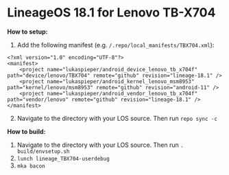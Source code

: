 # LineageOS 18.1 for Lenovo TB-X704

**How to setup:**

1. Add the following manifest (e.g. `/.repo/local_manifests/TBX704.xml`):
```
<?xml version="1.0" encoding="UTF-8"?>
<manifest>
    <project name="lukaspieper/android_device_lenovo_tb_x704f" path="device/lenovo/TBX704" remote="github" revision="lineage-18.1" />
    <project name="lukaspieper/android_kernel_lenovo_msm8953" path="kernel/lenovo/msm8953" remote="github" revision="android-11" />
    <project name="lukaspieper/android_vendor_lenovo_tb_x704f" path="vendor/lenovo" remote="github" revision="lineage-18.1" />
</manifest>
```
2. Navigate to the directory with your LOS source. Then run `repo sync -c`

**How to build:**

1. Navigate to the directory with your LOS source. Then run `. build/envsetup.sh`
1. `lunch lineage_TBX704-userdebug`
1. `mka bacon`
